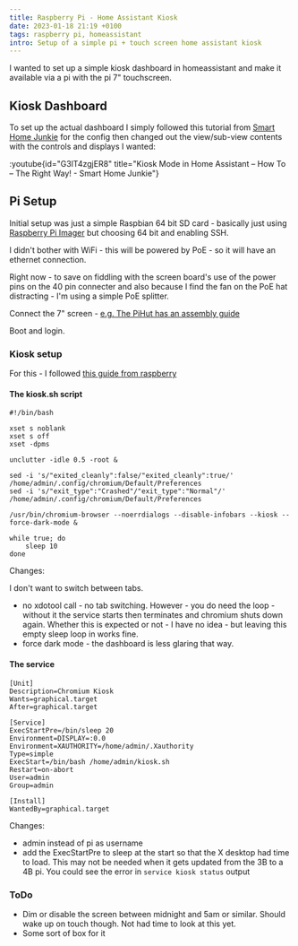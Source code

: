 ```yaml
---
title: Raspberry Pi - Home Assistant Kiosk
date: 2023-01-18 21:19 +0100
tags: raspberry pi, homeassistant
intro: Setup of a simple pi + touch screen home assistant kiosk
---
```


I wanted to set up a simple kiosk dashboard in homeassistant and make it available via a pi with the pi 7" touchscreen.

## Kiosk Dashboard

To set up the actual dashboard I simply followed this tutorial from [Smart Home Junkie](https://www.youtube.com/@SmartHomeJunkie) for the config then changed out the view/sub-view contents with the controls and displays I wanted:

:youtube{id="G3lT4zgjER8" title="Kiosk Mode in Home Assistant – How To – The Right Way! - Smart Home Junkie"}

## Pi Setup

Initial setup was just a simple Raspbian 64 bit SD card - basically just using [Raspberry Pi Imager](https://www.raspberrypi.com/documentation/computers/getting-started.html) but choosing 64 bit and enabling SSH.

I didn't bother with WiFi - this will be powered by PoE - so it will have an ethernet connection.

Right now - to save on fiddling with the screen board's use of the power pins on the 40 pin connecter and also because I find the fan on the PoE hat distracting - I'm using a simple PoE splitter.

Connect the 7" screen - [e.g. The PiHut has an assembly guide](https://thepihut.com/blogs/raspberry-pi-tutorials/raspberry-pi-7-touch-screen-assembly-guide)

Boot and login.

### Kiosk setup

For this - I followed [this guide from raspberry](https://www.raspberrypi.com/tutorials/how-to-use-a-raspberry-pi-in-kiosk-mode/)

#### The kiosk.sh script

```shell
#!/bin/bash

xset s noblank
xset s off
xset -dpms

unclutter -idle 0.5 -root &

sed -i 's/"exited_cleanly":false/"exited_cleanly":true/' /home/admin/.config/chromium/Default/Preferences
sed -i 's/"exit_type":"Crashed"/"exit_type":"Normal"/' /home/admin/.config/chromium/Default/Preferences

/usr/bin/chromium-browser --noerrdialogs --disable-infobars --kiosk --force-dark-mode &

while true; do
	sleep 10
done
```

Changes:

I don't want to switch between tabs.

- no xdotool call - no tab switching. However - you do need the loop - without it the service starts then terminates and chromium shuts down again. Whether this is expected or not - I have no idea - but leaving this empty sleep loop in works fine.
- force dark mode - the dashboard is less glaring that way.

#### The service

```properties
[Unit]
Description=Chromium Kiosk
Wants=graphical.target
After=graphical.target

[Service]
ExecStartPre=/bin/sleep 20
Environment=DISPLAY=:0.0
Environment=XAUTHORITY=/home/admin/.Xauthority
Type=simple
ExecStart=/bin/bash /home/admin/kiosk.sh
Restart=on-abort
User=admin
Group=admin

[Install]
WantedBy=graphical.target
```

Changes:

- admin instead of pi as username
- add the ExecStartPre to sleep at the start so that the X desktop had time to load. This may not be needed when it gets updated from the 3B to a 4B pi. You could see the error in `service kiosk status` output

### ToDo

- Dim or disable the screen between midnight and 5am or similar. Should wake up on touch though. Not had time to look at this yet.
- Some sort of box for it
